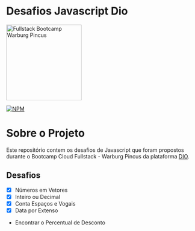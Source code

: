 # Desafios Javascript Dio

<img src="https://hermes.digitalinnovation.one/tracks/d2c90131-df30-4a38-bddc-f8280f19cbf9.png" alt="Fullstack Bootcamp Warburg Pincus" width="200"/>

[![NPM](https://img.shields.io/github/license/feliperasan/component-starwars-dio)](https://github.com/feliperasan/typescript-dio/blob/main/LICENSE)

# Sobre o Projeto
Este repositório contem os desafios de Javascript que foram propostos durante o Bootcamp Cloud Fullstack - Warburg Pincus da plataforma [DIO](https://www.dio.me).

## Desafios
- [x] Números em Vetores
- [x] Inteiro ou Decimal
- [x] Conta Espaços e Vogais
- [x] Data por Extenso
- Encontrar o Percentual de Desconto
